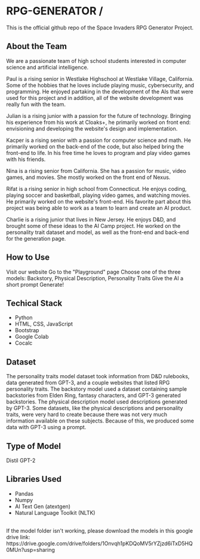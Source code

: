 # RPG-GENERATOR / <br />
This is the official github repo of the Space Invaders RPG Generator Project.

## About the Team
We are a passionate team of high school students interested in computer science and artificial intelligence.

Paul is a rising senior in Westlake Highschool at Westlake Village, California. Some of the hobbies that he loves include playing music, cybersecurity, and programming. He enjoyed partaking in the development of the AIs that were used for this project and in addition, all of the website development was really fun with the team.

Julian is a rising junior with a passion for the future of technology. Bringing his experience from his work at Cloaks+, he primarily worked on front end: envisioning and developing the website's design and implementation.

Kacper is a rising senior with a passion for computer science and math. He primarily worked on the back-end of the code, but also helped bring the front-end to life. In his free time he loves to program and play video games with his friends.

Nina is a rising senior from California. She has a passion for music, video games, and movies. She mostly worked on the front end of Nexus.

Rifat is a rising senior in high school from Connecticut. He enjoys coding, playing soccer and basketball, playing video games, and watching movies. He primarily worked on the website's front-end. His favorite part about this project was being able to work as a team to learn and create an AI product.

Charlie is a rising junior that lives in New Jersey. He enjoys D&D, and brought some of these ideas to the AI Camp project. He worked on the personality trait dataset and model, as well as the front-end and back-end for the generation page.
## How to Use
Visit our website
Go to the "Playground" page
Choose one of the three models: Backstory, Physical Description, Personality Traits
Give the AI a short prompt
Generate!
## Techical Stack
* Python
* HTML, CSS, JavaScript
* Bootstrap
* Google Colab
* Cocalc
## Dataset
The personality traits model dataset took information from D&D rulebooks, data generated from GPT-3, and a couple websites that listed RPG personality traits. The backstory model used a dataset containing sample backstories from Elden Ring, fantasy characters, and GPT-3 generated backstories. The physical description model used descriptions generated by GPT-3. Some datasets, like the physical descriptions and personality traits, were very hard to create because there was not very much information available on these subjects. Because of this, we produced some data with GPT-3 using a prompt.

## Type of Model
Distil GPT-2

## Libraries Used
* Pandas
* Numpy
* AI Text Gen (atextgen)
* Natural Language Toolkit (NLTK)

</br>
If the model folder isn't working, please download the models in this google drive link: 
https://drive.google.com/drive/folders/1Onvqh1pKDQoMV5rYZjzd6iTxD5HQ0MUn?usp=sharing
